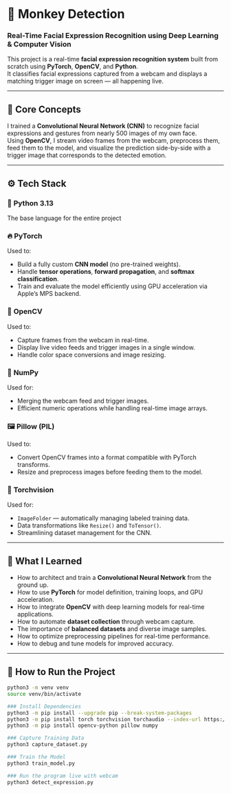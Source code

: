 # 🐒 Monkey Detection  
### Real-Time Facial Expression Recognition using Deep Learning & Computer Vision

This project is a real-time **facial expression recognition system** built from scratch using **PyTorch**, **OpenCV**, and **Python**.  
It classifies facial expressions captured from a webcam and displays a matching trigger image on screen — all happening live.

---

## 🧠 Core Concepts
I trained a **Convolutional Neural Network (CNN)** to recognize facial expressions and gestures from nearly 500 images of my own face.  
Using **OpenCV**, I stream video frames from the webcam, preprocess them, feed them to the model, and visualize the prediction side-by-side with a trigger image that corresponds to the detected emotion.

---

## ⚙️ Tech Stack 

### 🧩 **Python 3.13**
The base language for the entire project

### 🔥 **PyTorch**
Used to:
- Build a fully custom **CNN model** (no pre-trained weights).
- Handle **tensor operations**, **forward propagation**, and **softmax classification**.
- Train and evaluate the model efficiently using GPU acceleration via Apple’s MPS backend.

### 🎥 **OpenCV**
Used to:
- Capture frames from the webcam in real-time.
- Display live video feeds and trigger images in a single window.
- Handle color space conversions and image resizing.

### 🧠 **NumPy**
Used for:
- Merging the webcam feed and trigger images.
- Efficient numeric operations while handling real-time image arrays.

### 🖼️ **Pillow (PIL)**
Used to:
- Convert OpenCV frames into a format compatible with PyTorch transforms.
- Resize and preprocess images before feeding them to the model.

### 🧰 **Torchvision**
Used for:
- `ImageFolder` — automatically managing labeled training data.
- Data transformations like `Resize()` and `ToTensor()`.
- Streamlining dataset management for the CNN.

---

## 🧠 What I Learned
- How to architect and train a **Convolutional Neural Network** from the ground up.  
- How to use **PyTorch** for model definition, training loops, and GPU acceleration.  
- How to integrate **OpenCV** with deep learning models for real-time applications.  
- How to automate **dataset collection** through webcam capture.  
- The importance of **balanced datasets** and diverse image samples.  
- How to optimize preprocessing pipelines for real-time performance.  
- How to debug and tune models for improved accuracy.

---

## 🚀 How to Run the Project

```bash
python3 -m venv venv
source venv/bin/activate

### Install Dependencies 
python3 -m pip install --upgrade pip --break-system-packages
python3 -m pip install torch torchvision torchaudio --index-url https://download.pytorch.org/whl/cpu --break-system-packages
python3 -m pip install opencv-python pillow numpy

### Capture Training Data
python3 capture_dataset.py

### Train the Model
python3 train_model.py

### Run the program live with webcam
python3 detect_expression.py



